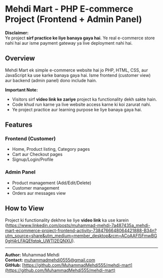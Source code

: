 # Mehdi Mart - PHP E-commerce Project (Frontend + Admin Panel)

**Disclaimer:**  
Ye project **sirf practice ke liye banaya gaya hai**. Ye real e-commerce store nahi hai aur isme payment gateway ya live deployment nahi hai.

## Overview
Mehdi Mart ek simple e-commerce website hai jo PHP, HTML, CSS, aur JavaScript ka use karke banaya gaya hai. Isme frontend (customer view) aur backend (admin panel) dono include hain.  

**Important Note:**  
- Visitors sirf **video link ke zariye** project ka functionality dekh sakte hain.  
- Code khud run karne ya live website access karne ki koi zarurat nahi.  
- Ye project practice aur learning purpose ke liye banaya gaya hai.

## Features
### Frontend (Customer)
- Home, Product listing, Category pages
- Cart aur Checkout pages
- Signup/Login/Profile

### Admin Panel
- Product management (Add/Edit/Delete)
- Customer management
- Orders aur messages view

## How to View
Project ki functionality dekhne ke liye **video link** ka use karein (https://www.linkedin.com/posts/muhammad-mehdi-7a487435a_mehdi-mart-ecommerce-project-frontend-activity-7384766648064421888-B34n?utm_source=share&utm_medium=member_desktop&rcm=ACoAAFl5FmwBG0gH4rLFAQEfqtqk_UWTI2EQNXU).

---

**Author:** Muhammad Mehdi  
**Contact:** muhammadmehdi0555@gmail.com  
**GitHub:** [https://github.com/MuhammadMehdi555/mehdi-mart](https://github.com/MuhammadMehdi555/mehdi-mart)
